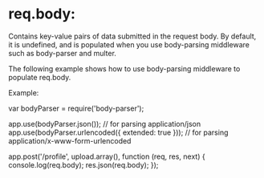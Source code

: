 # req.body:
Contains key-value pairs of data submitted in the request body. By default, it is undefined, and is populated when you use body-parsing middleware such as body-parser and multer.

The following example shows how to use body-parsing middleware to populate req.body.

Example: 

var bodyParser = require('body-parser');

app.use(bodyParser.json()); // for parsing application/json
app.use(bodyParser.urlencoded({ extended: true })); // for parsing application/x-www-form-urlencoded

app.post('/profile', upload.array(), function (req, res, next) {
  console.log(req.body);
  res.json(req.body);
});